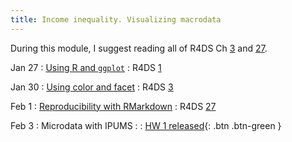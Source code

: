 ```yaml
---
title: Income inequality. Visualizing macrodata
---
```


During this module, I suggest reading all of R4DS Ch [3](https://r4ds.had.co.nz/data-visualisation.html) and [27](https://r4ds.had.co.nz/r-markdown.html).

Jan 27
: [Using R and `ggplot`](../lessonplans/1c)
  : R4DS [1](https://r4ds.had.co.nz/introduction.html)
  
Jan 30
: [Using color and facet](../lessonplans/2a)
  : R4DS [3](https://r4ds.had.co.nz/data-visualisation.html)

Feb 1
: [Reproducibility with RMarkdown](../lessonplans/2c)
  : R4DS [27](https://r4ds.had.co.nz/r-markdown.html)
  
Feb 3
: Microdata with IPUMS
 :
: [HW 1 released](){: .btn .btn-green }
